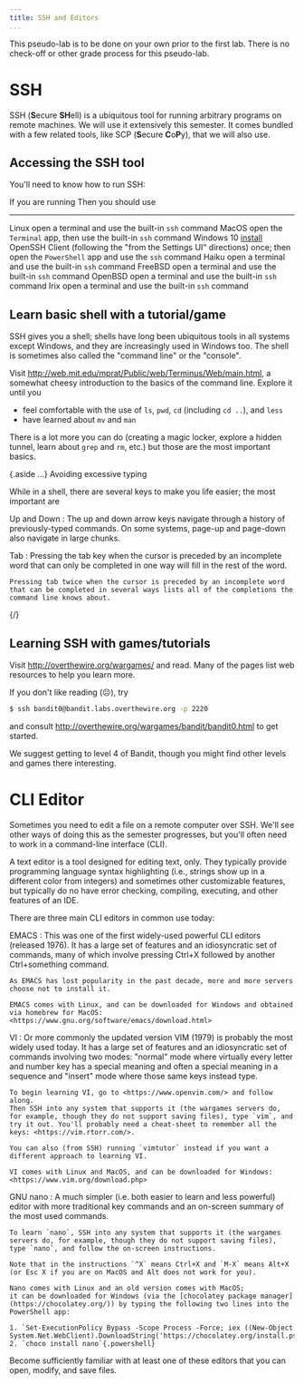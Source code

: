 ```yaml
---
title: SSH and Editors
...
```


This pseudo-lab is to be done on your own prior to the first lab.
There is no check-off or other grade process for this pseudo-lab.

# SSH

SSH (**S**ecure **SH**ell) is a ubiquitous tool for running arbitrary programs on remote machines.
We will use it extensively this semester.
It comes bundled with a few related tools, like SCP (**S**ecure **C**o**P**y), that we will also use.

## Accessing the SSH tool

You'll need to know how to run SSH:

If you are running      Then you should use
----------------------  -----------------------------
Linux                   open a terminal and use the built-in `ssh` command
MacOS                   open the `Terminal` app, then use the built-in `ssh` command
Windows 10              [install](https://docs.microsoft.com/en-us/windows-server/administration/openssh/openssh_install_firstuse) OpenSSH Client (following the "from the Settings UI" directions) once; then open the `PowerShell` app and use the `ssh` command
Haiku                   open a terminal and use the built-in `ssh` command
FreeBSD                 open a terminal and use the built-in `ssh` command
OpenBSD                 open a terminal and use the built-in `ssh` command
Irix                    open a terminal and use the built-in `ssh` command

## Learn basic shell with a tutorial/game

SSH gives you a shell; shells have long been ubiquitous tools in all systems except Windows, and they are increasingly used in Windows too.
The shell is sometimes also called the "command line" or the "console".

Visit <http://web.mit.edu/mprat/Public/web/Terminus/Web/main.html>, a somewhat cheesy introduction to the basics of the command line. Explore it until you

- feel comfortable with the use of `ls`, `pwd`, `cd` (including `cd ..`), and `less`
- have learned about `mv` and `man`

There is a lot more you can do (creating a magic locker, explore a hidden tunnel, learn about `grep` and `rm`, etc.) but those are the most important basics.

{.aside ...} Avoiding excessive typing

While in a shell, there are several keys to make you life easier; the most important are

Up and Down
:   The up and down arrow keys navigate through a history of previously-typed commands. On some systems, page-up and page-down also navigate in large chunks. 

Tab
:  Pressing the tab key when the cursor is preceded by an incomplete word that can only be completed in one way will fill in the rest of the word.

    Pressing tab twice when the cursor is preceded by an incomplete word that can be completed in several ways lists all of the completions the command line knows about.
{/}

## Learning SSH with games/tutorials

Visit <http://overthewire.org/wargames/> and read.
Many of the pages list web resources to help you learn more.

If you don't like reading (☹), try

````bash
$ ssh bandit0@bandit.labs.overthewire.org -p 2220
````

and consult <http://overthewire.org/wargames/bandit/bandit0.html> to get started.

We suggest getting to level 4 of Bandit, though you might find other levels and games there interesting.

# CLI Editor

Sometimes you need to edit a file on a remote computer over SSH.
We'll see other ways of doing this as the semester progresses, but you'll often need to work in a command-line interface (CLI).

A text editor is a tool designed for editing text, only. They typically provide programming language syntax highlighting (i.e., strings show up in a different color from integers) and sometimes other customizable features, but typically do no have error checking, compiling, executing, and other features of an IDE.

There are three main CLI editors in common use today:

EMACS
:   This was one of the first widely-used powerful CLI editors (released 1976).
    It has a large set of features and an idiosyncratic set of commands, many of which involve pressing Ctrl+X followed by another Ctrl+something command.
    
    As EMACS has lost popularity in the past decade, more and more servers choose not to install it.

    EMACS comes with Linux, and can be downloaded for Windows and obtained via homebrew for MacOS: <https://www.gnu.org/software/emacs/download.html>

VI
:   Or more commonly the updated version VIM (1979) is probably the most widely used today.
    It has a large set of features and an idiosyncratic set of commands involving two modes:
    "normal" mode where virtually every letter and number key has a special meaning and often a special meaning in a sequence
    and "insert" mode where those same keys instead type.
    
    To begin learning VI, go to <https://www.openvim.com/> and follow along.
    Then SSH into any system that supports it (the wargames servers do, for example, though they do not support saving files), type `vim`, and try it out. You'll probably need a cheat-sheet to remember all the keys: <https://vim.rtorr.com/>.
    
    You can also (from SSH) running `vimtutor` instead if you want a different approach to learning VI.
    
    VI comes with Linux and MacOS, and can be downloaded for Windows: <https://www.vim.org/download.php>

GNU nano
:   A much simpler (i.e. both easier to learn and less powerful) editor with more traditional key commands and an on-screen summary of the most used commands.
    
    To learn `nano`, SSH into any system that supports it (the wargames servers do, for example, though they do not support saving files), type `nano`, and follow the on-screen instructions.
    
    Note that in the instructions `^X` means Ctrl+X and `M-X` means Alt+X (or Esc X if you are on MacOS and Alt does not work for you).
    
    Nano comes with Linux and an old version comes with MacOS;
    it can be downloaded for Windows (via the [chocolatey package manager](https://chocolatey.org/)) by typing the following two lines into the PowerShell app:
    
    1. `Set-ExecutionPolicy Bypass -Scope Process -Force; iex ((New-Object System.Net.WebClient).DownloadString('https://chocolatey.org/install.ps1'))`{.powershell}
    2. `choco install nano`{.powershell}

Become sufficiently familiar with at least one of these editors that you can open, modify, and save files.
